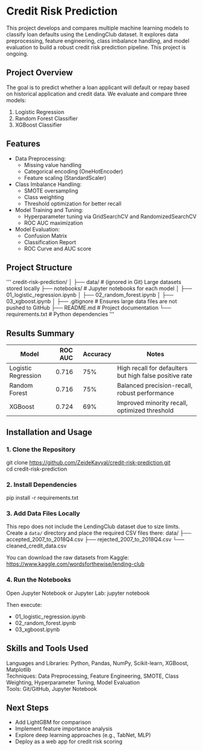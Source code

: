 # Credit Risk Prediction

This project develops and compares multiple machine learning models to classify loan defaults using the LendingClub dataset. It explores data preprocessing, feature engineering, class imbalance handling, and model evaluation to build a robust credit risk prediction pipeline. This project is ongoing.

## Project Overview
The goal is to predict whether a loan applicant will default or repay based on historical application and credit data. We evaluate and compare three models:
1. Logistic Regression
2. Random Forest Classifier
3. XGBoost Classifier

## Features
- Data Preprocessing:
  - Missing value handling
  - Categorical encoding (OneHotEncoder)
  - Feature scaling (StandardScaler)
- Class Imbalance Handling:
  - SMOTE oversampling
  - Class weighting
  - Threshold optimization for better recall
- Model Training and Tuning:
  - Hyperparameter tuning via GridSearchCV and RandomizedSearchCV
  - ROC AUC maximization
- Model Evaluation:
  - Confusion Matrix
  - Classification Report
  - ROC Curve and AUC score

## Project Structure
'''
credit-risk-prediction/
│
├── data/                  # (ignored in Git) Large datasets stored locally
├── notebooks/             # Jupyter notebooks for each model
│   ├── 01_logistic_regression.ipynb
│   ├── 02_random_forest.ipynb
│   ├── 03_xgboost.ipynb
│
├── .gitignore             # Ensures large data files are not pushed to GitHub
├── README.md              # Project documentation
└── requirements.txt       # Python dependencies
'''

## Results Summary
| Model                | ROC AUC | Accuracy | Notes |
|----------------------|---------|----------|-------|
| Logistic Regression  | 0.716   | 75%      | High recall for defaulters but high false positive rate |
| Random Forest        | 0.716   | 75%      | Balanced precision-recall, robust performance |
| XGBoost              | 0.724   | 69%      | Improved minority recall, optimized threshold |

## Installation and Usage
### 1. Clone the Repository
git clone https://github.com/ZeideKayyal/credit-risk-prediction.git  
cd credit-risk-prediction

### 2. Install Dependencies
pip install -r requirements.txt

### 3. Add Data Files Locally
This repo does not include the LendingClub dataset due to size limits. Create a `data/` directory and place the required CSV files there:
data/
├── accepted_2007_to_2018Q4.csv
├── rejected_2007_to_2018Q4.csv
└── cleaned_credit_data.csv

You can download the raw datasets from Kaggle: https://www.kaggle.com/wordsforthewise/lending-club

### 4. Run the Notebooks
Open Jupyter Notebook or Jupyter Lab:
jupyter notebook

Then execute:
- 01_logistic_regression.ipynb
- 02_random_forest.ipynb
- 03_xgboost.ipynb

## Skills and Tools Used
Languages and Libraries: Python, Pandas, NumPy, Scikit-learn, XGBoost, Matplotlib  
Techniques: Data Preprocessing, Feature Engineering, SMOTE, Class Weighting, Hyperparameter Tuning, Model Evaluation  
Tools: Git/GitHub, Jupyter Notebook

## Next Steps
- Add LightGBM for comparison
- Implement feature importance analysis
- Explore deep learning approaches (e.g., TabNet, MLP)
- Deploy as a web app for credit risk scoring
